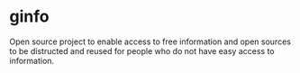 # ginfo
Open source project to enable access to free information and open sources to be distructed and reused for people who do not have easy access to information.

